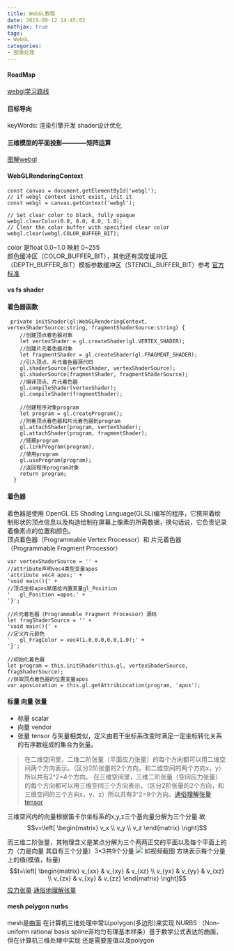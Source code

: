 ```yaml
---
title: WebGL教程
date: 2019-09-12 14:45:02
mathjax: true
tags:
- WebGL
categories: 
- 图像处理
---
```

#### RoadMap
[webgl学习路线](https://juejin.cn/post/7383894634156130313?searchId=20240703103839DF2909CC9BD7E7EF9519)
#### 目标导向
keyWords: 渲染引擎开发 shader设计优化
#### 三维模型的平面投影————矩阵运算
[图解webgl](https://juejin.im/entry/58fdb9b544d9040069ef2488)
#### WebGLRenderingContext

```
const canvas = document.getElementById('webgl');
// if webgl context isnot exist, init it 
const webgl = canvas.getContext('webgl');

// Set clear color to black, fully opaque
webgl.clearColor(0.0, 0.0, 0.0, 1.0);
// Clear the color buffer with specified clear color
webgl.clear(webgl.COLOR_BUFFER_BIT);
```
color 是float 0.0~1.0 映射 0~255<br>
颜色缓冲区（COLOR_BUFFER_BIT），其他还有深度缓冲区（DEPTH_BUFFER_BIT）模板参数缓冲区（STENCIL_BUFFER_BIT）参考 [官方标准](www.khronos.org)
#### vs fs shader

#### 着色器函数
```
 private initShader(gl:WebGLRenderingContext, vertexShaderSource:string, fragmentShaderSource:string) {
    //创建顶点着色器对象
    let vertexShader = gl.createShader(gl.VERTEX_SHADER);
    //创建片元着色器对象
    let fragmentShader = gl.createShader(gl.FRAGMENT_SHADER);
    //引入顶点、片元着色器源代码
    gl.shaderSource(vertexShader, vertexShaderSource);
    gl.shaderSource(fragmentShader, fragmentShaderSource);
    //编译顶点、片元着色器
    gl.compileShader(vertexShader);
    gl.compileShader(fragmentShader);

    //创建程序对象program
    let program = gl.createProgram();
    //附着顶点着色器和片元着色器到program
    gl.attachShader(program, vertexShader);
    gl.attachShader(program, fragmentShader);
    //链接program
    gl.linkProgram(program);
    //使用program
    gl.useProgram(program);
    //返回程序program对象
    return program;
  }
```
#### 着色器
着色器是使用 OpenGL ES Shading Language(GLSL)编写的程序，它携带着绘制形状的顶点信息以及构造绘制在屏幕上像素的所需数据，换句话说，它负责记录着像素点的位置和颜色。<br>
顶点着色器（Programmable Vertex Processor）和 片元着色器（Programmable Fragment Processor）
```
var vertexShaderSource = '' +
//attribute声明vec4类型变量apos
'attribute vec4 apos;' +
'void main(){' +
//顶点坐标apos赋值给内置变量gl_Position
'   gl_Position =apos;' +
'}';

//片元着色器（Programmable Fragment Processor）源码
let fragShaderSource = '' +
'void main(){' +
//定义片元颜色
'   gl_FragColor = vec4(1.0,0.0,0.0,1.0);' +
'}';

//初始化着色器
let program = this.initShader(this.gl, vertexShaderSource, fragShaderSource);
//获取顶点着色器的位置变量apos
var aposLocation = this.gl.getAttribLocation(program, 'apos');
```
#### 标量 向量 张量
+ 标量 scalar
+ 向量 vendor
+ 张量 tensor 与矢量相类似，定义由若干坐标系改变时满足一定坐标转化关系的有序数组成的集合为张量。

> 在二维空间里，二维二阶张量（平面应力张量）的每个方向都可以用二维空间两个方向表示。（区分2阶张量的2个方向，和二维空间的两个方向x，y）所以共有2^2=4个方向。
在三维空间里，三维二阶张量（空间应力张量）的每个方向都可以用三维空间三个方向表示。（区分2阶张量的2个方向，和三维空间的三个方向x，y、z）所以共有3^2=9个方向。[通俗理解张量tensor](https://www.jianshu.com/p/2a0f7f7735ad)

三维空间内的向量根据笛卡尔坐标系的x,y,z三个基向量分解为三个分量 故
$$v=\left[
 \begin{matrix}
   v_x \\
   v_y \\
   v_z 
  \end{matrix}
  \right]$$

而三维二阶张量，其物理含义是某点分解为三个两两正交的平面以及每个平面上的力（力是向量 其自有三个分量）3×3共9个分量
![](https://tvax1.sinaimg.cn/large/a60edd42gy1gvv4q8pv40j20fl09m0t8.jpg)
如视频截图 方块表示每个分量上的值(模值，标量)
$$t=\left[
 \begin{matrix}
   v_{xx} & v_{xy} & v_{xz} \\
   v_{yx} & v_{yy} & v_{xz} \\
   v_{zx} & v_{xy} & v_{zz} 
  \end{matrix}
  \right]$$
[应力张量](https://pencilq.com/38/)
[通俗地理解张量](https://www.zhihu.com/question/23720923/answer/32739132)

#### mesh polygon nurbs
mesh是曲面 在计算机三维处理中常以polygon(多边形)来实现
NURBS （Non-uniform rational basis spline非均匀有理基本样条）基于数学公式表达的曲面，但在计算机三维处理中实现 还是需要差值以及polygon
